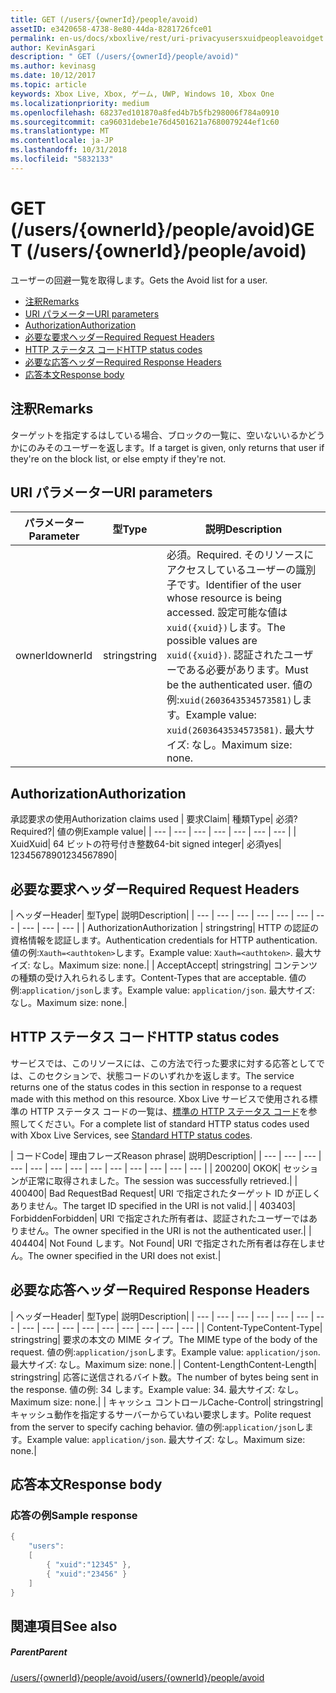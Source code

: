 ```yaml
---
title: GET (/users/{ownerId}/people/avoid)
assetID: e3420658-4738-8e80-44da-8281726fce01
permalink: en-us/docs/xboxlive/rest/uri-privacyusersxuidpeopleavoidget.html
author: KevinAsgari
description: " GET (/users/{ownerId}/people/avoid)"
ms.author: kevinasg
ms.date: 10/12/2017
ms.topic: article
keywords: Xbox Live, Xbox, ゲーム, UWP, Windows 10, Xbox One
ms.localizationpriority: medium
ms.openlocfilehash: 68237ed101870a8fed4b7b5fb298006f784a0910
ms.sourcegitcommit: ca96031debe1e76d4501621a7680079244ef1c60
ms.translationtype: MT
ms.contentlocale: ja-JP
ms.lasthandoff: 10/31/2018
ms.locfileid: "5832133"
---
```

# <a name="get-usersowneridpeopleavoid"></a><span data-ttu-id="d3e4e-104">GET (/users/{ownerId}/people/avoid)</span><span class="sxs-lookup"><span data-stu-id="d3e4e-104">GET (/users/{ownerId}/people/avoid)</span></span>
<span data-ttu-id="d3e4e-105">ユーザーの回避一覧を取得します。</span><span class="sxs-lookup"><span data-stu-id="d3e4e-105">Gets the Avoid list for a user.</span></span>

  * [<span data-ttu-id="d3e4e-106">注釈</span><span class="sxs-lookup"><span data-stu-id="d3e4e-106">Remarks</span></span>](#ID4EQ)
  * [<span data-ttu-id="d3e4e-107">URI パラメーター</span><span class="sxs-lookup"><span data-stu-id="d3e4e-107">URI parameters</span></span>](#ID4EZ)
  * [<span data-ttu-id="d3e4e-108">Authorization</span><span class="sxs-lookup"><span data-stu-id="d3e4e-108">Authorization</span></span>](#ID4EEB)
  * [<span data-ttu-id="d3e4e-109">必要な要求ヘッダー</span><span class="sxs-lookup"><span data-stu-id="d3e4e-109">Required Request Headers</span></span>](#ID4EJC)
  * [<span data-ttu-id="d3e4e-110">HTTP ステータス コード</span><span class="sxs-lookup"><span data-stu-id="d3e4e-110">HTTP status codes</span></span>](#ID4EYD)
  * [<span data-ttu-id="d3e4e-111">必要な応答ヘッダー</span><span class="sxs-lookup"><span data-stu-id="d3e4e-111">Required Response Headers</span></span>](#ID4E1F)
  * [<span data-ttu-id="d3e4e-112">応答本文</span><span class="sxs-lookup"><span data-stu-id="d3e4e-112">Response body</span></span>](#ID4ESH)

<a id="ID4EQ"></a>


## <a name="remarks"></a><span data-ttu-id="d3e4e-113">注釈</span><span class="sxs-lookup"><span data-stu-id="d3e4e-113">Remarks</span></span>

<span data-ttu-id="d3e4e-114">ターゲットを指定するはしている場合、ブロックの一覧に、空いないいるかどうかにのみそのユーザーを返します。</span><span class="sxs-lookup"><span data-stu-id="d3e4e-114">If a target is given, only returns that user if they're on the block list, or else empty if they're not.</span></span>

<a id="ID4EZ"></a>


## <a name="uri-parameters"></a><span data-ttu-id="d3e4e-115">URI パラメーター</span><span class="sxs-lookup"><span data-stu-id="d3e4e-115">URI parameters</span></span>

| <span data-ttu-id="d3e4e-116">パラメーター</span><span class="sxs-lookup"><span data-stu-id="d3e4e-116">Parameter</span></span>| <span data-ttu-id="d3e4e-117">型</span><span class="sxs-lookup"><span data-stu-id="d3e4e-117">Type</span></span>| <span data-ttu-id="d3e4e-118">説明</span><span class="sxs-lookup"><span data-stu-id="d3e4e-118">Description</span></span>|
| --- | --- | --- |
| <span data-ttu-id="d3e4e-119">ownerId</span><span class="sxs-lookup"><span data-stu-id="d3e4e-119">ownerId</span></span>| <span data-ttu-id="d3e4e-120">string</span><span class="sxs-lookup"><span data-stu-id="d3e4e-120">string</span></span>| <span data-ttu-id="d3e4e-121">必須。</span><span class="sxs-lookup"><span data-stu-id="d3e4e-121">Required.</span></span> <span data-ttu-id="d3e4e-122">そのリソースにアクセスしているユーザーの識別子です。</span><span class="sxs-lookup"><span data-stu-id="d3e4e-122">Identifier of the user whose resource is being accessed.</span></span> <span data-ttu-id="d3e4e-123">設定可能な値は<code>xuid({xuid})</code>します。</span><span class="sxs-lookup"><span data-stu-id="d3e4e-123">The possible values are <code>xuid({xuid})</code>.</span></span> <span data-ttu-id="d3e4e-124">認証されたユーザーである必要があります。</span><span class="sxs-lookup"><span data-stu-id="d3e4e-124">Must be the authenticated user.</span></span> <span data-ttu-id="d3e4e-125">値の例:<code>xuid(2603643534573581)</code>します。</span><span class="sxs-lookup"><span data-stu-id="d3e4e-125">Example value: <code>xuid(2603643534573581)</code>.</span></span> <span data-ttu-id="d3e4e-126">最大サイズ: なし。</span><span class="sxs-lookup"><span data-stu-id="d3e4e-126">Maximum size: none.</span></span> |

<a id="ID4EEB"></a>


## <a name="authorization"></a><span data-ttu-id="d3e4e-127">Authorization</span><span class="sxs-lookup"><span data-stu-id="d3e4e-127">Authorization</span></span>

<span data-ttu-id="d3e4e-128">承認要求の使用</span><span class="sxs-lookup"><span data-stu-id="d3e4e-128">Authorization claims used</span></span> | <span data-ttu-id="d3e4e-129">要求</span><span class="sxs-lookup"><span data-stu-id="d3e4e-129">Claim</span></span>| <span data-ttu-id="d3e4e-130">種類</span><span class="sxs-lookup"><span data-stu-id="d3e4e-130">Type</span></span>| <span data-ttu-id="d3e4e-131">必須?</span><span class="sxs-lookup"><span data-stu-id="d3e4e-131">Required?</span></span>| <span data-ttu-id="d3e4e-132">値の例</span><span class="sxs-lookup"><span data-stu-id="d3e4e-132">Example value</span></span>|
| --- | --- | --- | --- | --- | --- | --- |
| <span data-ttu-id="d3e4e-133">Xuid</span><span class="sxs-lookup"><span data-stu-id="d3e4e-133">Xuid</span></span>| <span data-ttu-id="d3e4e-134">64 ビットの符号付き整数</span><span class="sxs-lookup"><span data-stu-id="d3e4e-134">64-bit signed integer</span></span>| <span data-ttu-id="d3e4e-135">必須</span><span class="sxs-lookup"><span data-stu-id="d3e4e-135">yes</span></span>| <span data-ttu-id="d3e4e-136">1234567890</span><span class="sxs-lookup"><span data-stu-id="d3e4e-136">1234567890</span></span>|

<a id="ID4EJC"></a>


## <a name="required-request-headers"></a><span data-ttu-id="d3e4e-137">必要な要求ヘッダー</span><span class="sxs-lookup"><span data-stu-id="d3e4e-137">Required Request Headers</span></span>

| <span data-ttu-id="d3e4e-138">ヘッダー</span><span class="sxs-lookup"><span data-stu-id="d3e4e-138">Header</span></span>| <span data-ttu-id="d3e4e-139">型</span><span class="sxs-lookup"><span data-stu-id="d3e4e-139">Type</span></span>| <span data-ttu-id="d3e4e-140">説明</span><span class="sxs-lookup"><span data-stu-id="d3e4e-140">Description</span></span>|
| --- | --- | --- | --- | --- | --- | --- | --- | --- | --- |
| <span data-ttu-id="d3e4e-141">Authorization</span><span class="sxs-lookup"><span data-stu-id="d3e4e-141">Authorization</span></span> | <span data-ttu-id="d3e4e-142">string</span><span class="sxs-lookup"><span data-stu-id="d3e4e-142">string</span></span>| <span data-ttu-id="d3e4e-143">HTTP の認証の資格情報を認証します。</span><span class="sxs-lookup"><span data-stu-id="d3e4e-143">Authentication credentials for HTTP authentication.</span></span> <span data-ttu-id="d3e4e-144">値の例:<code>Xauth=&lt;authtoken></code>します。</span><span class="sxs-lookup"><span data-stu-id="d3e4e-144">Example value: <code>Xauth=&lt;authtoken></code>.</span></span> <span data-ttu-id="d3e4e-145">最大サイズ: なし。</span><span class="sxs-lookup"><span data-stu-id="d3e4e-145">Maximum size: none.</span></span>|
| <span data-ttu-id="d3e4e-146">Accept</span><span class="sxs-lookup"><span data-stu-id="d3e4e-146">Accept</span></span>| <span data-ttu-id="d3e4e-147">string</span><span class="sxs-lookup"><span data-stu-id="d3e4e-147">string</span></span>| <span data-ttu-id="d3e4e-148">コンテンツの種類の受け入れられるします。</span><span class="sxs-lookup"><span data-stu-id="d3e4e-148">Content-Types that are acceptable.</span></span> <span data-ttu-id="d3e4e-149">値の例:<code>application/json</code>します。</span><span class="sxs-lookup"><span data-stu-id="d3e4e-149">Example value: <code>application/json</code>.</span></span> <span data-ttu-id="d3e4e-150">最大サイズ: なし。</span><span class="sxs-lookup"><span data-stu-id="d3e4e-150">Maximum size: none.</span></span>|

<a id="ID4EYD"></a>


## <a name="http-status-codes"></a><span data-ttu-id="d3e4e-151">HTTP ステータス コード</span><span class="sxs-lookup"><span data-stu-id="d3e4e-151">HTTP status codes</span></span>

<span data-ttu-id="d3e4e-152">サービスでは、このリソースには、この方法で行った要求に対する応答としてでは、このセクションで、状態コードのいずれかを返します。</span><span class="sxs-lookup"><span data-stu-id="d3e4e-152">The service returns one of the status codes in this section in response to a request made with this method on this resource.</span></span> <span data-ttu-id="d3e4e-153">Xbox Live サービスで使用される標準の HTTP ステータス コードの一覧は、[標準の HTTP ステータス コード](../../additional/httpstatuscodes.md)を参照してください。</span><span class="sxs-lookup"><span data-stu-id="d3e4e-153">For a complete list of standard HTTP status codes used with Xbox Live Services, see [Standard HTTP status codes](../../additional/httpstatuscodes.md).</span></span>

| <span data-ttu-id="d3e4e-154">コード</span><span class="sxs-lookup"><span data-stu-id="d3e4e-154">Code</span></span>| <span data-ttu-id="d3e4e-155">理由フレーズ</span><span class="sxs-lookup"><span data-stu-id="d3e4e-155">Reason phrase</span></span>| <span data-ttu-id="d3e4e-156">説明</span><span class="sxs-lookup"><span data-stu-id="d3e4e-156">Description</span></span>|
| --- | --- | --- | --- | --- | --- | --- | --- | --- | --- | --- | --- | --- |
| <span data-ttu-id="d3e4e-157">200</span><span class="sxs-lookup"><span data-stu-id="d3e4e-157">200</span></span>| <span data-ttu-id="d3e4e-158">OK</span><span class="sxs-lookup"><span data-stu-id="d3e4e-158">OK</span></span>| <span data-ttu-id="d3e4e-159">セッションが正常に取得されました。</span><span class="sxs-lookup"><span data-stu-id="d3e4e-159">The session was successfully retrieved.</span></span>|
| <span data-ttu-id="d3e4e-160">400</span><span class="sxs-lookup"><span data-stu-id="d3e4e-160">400</span></span>| <span data-ttu-id="d3e4e-161">Bad Request</span><span class="sxs-lookup"><span data-stu-id="d3e4e-161">Bad Request</span></span>| <span data-ttu-id="d3e4e-162">URI で指定されたターゲット ID が正しくありません。</span><span class="sxs-lookup"><span data-stu-id="d3e4e-162">The target ID specified in the URI is not valid.</span></span>|
| <span data-ttu-id="d3e4e-163">403</span><span class="sxs-lookup"><span data-stu-id="d3e4e-163">403</span></span>| <span data-ttu-id="d3e4e-164">Forbidden</span><span class="sxs-lookup"><span data-stu-id="d3e4e-164">Forbidden</span></span>| <span data-ttu-id="d3e4e-165">URI で指定された所有者は、認証されたユーザーではありません。</span><span class="sxs-lookup"><span data-stu-id="d3e4e-165">The owner specified in the URI is not the authenticated user.</span></span>|
| <span data-ttu-id="d3e4e-166">404</span><span class="sxs-lookup"><span data-stu-id="d3e4e-166">404</span></span>| <span data-ttu-id="d3e4e-167">Not Found します。</span><span class="sxs-lookup"><span data-stu-id="d3e4e-167">Not Found</span></span>| <span data-ttu-id="d3e4e-168">URI で指定された所有者は存在しません。</span><span class="sxs-lookup"><span data-stu-id="d3e4e-168">The owner specified in the URI does not exist.</span></span>|

<a id="ID4E1F"></a>


## <a name="required-response-headers"></a><span data-ttu-id="d3e4e-169">必要な応答ヘッダー</span><span class="sxs-lookup"><span data-stu-id="d3e4e-169">Required Response Headers</span></span>

| <span data-ttu-id="d3e4e-170">ヘッダー</span><span class="sxs-lookup"><span data-stu-id="d3e4e-170">Header</span></span>| <span data-ttu-id="d3e4e-171">型</span><span class="sxs-lookup"><span data-stu-id="d3e4e-171">Type</span></span>| <span data-ttu-id="d3e4e-172">説明</span><span class="sxs-lookup"><span data-stu-id="d3e4e-172">Description</span></span>|
| --- | --- | --- | --- | --- | --- | --- | --- | --- | --- | --- | --- | --- | --- | --- | --- |
| <span data-ttu-id="d3e4e-173">Content-Type</span><span class="sxs-lookup"><span data-stu-id="d3e4e-173">Content-Type</span></span>| <span data-ttu-id="d3e4e-174">string</span><span class="sxs-lookup"><span data-stu-id="d3e4e-174">string</span></span>| <span data-ttu-id="d3e4e-175">要求の本文の MIME タイプ。</span><span class="sxs-lookup"><span data-stu-id="d3e4e-175">The MIME type of the body of the request.</span></span> <span data-ttu-id="d3e4e-176">値の例:<code>application/json</code>します。</span><span class="sxs-lookup"><span data-stu-id="d3e4e-176">Example value: <code>application/json</code>.</span></span> <span data-ttu-id="d3e4e-177">最大サイズ: なし。</span><span class="sxs-lookup"><span data-stu-id="d3e4e-177">Maximum size: none.</span></span>|
| <span data-ttu-id="d3e4e-178">Content-Length</span><span class="sxs-lookup"><span data-stu-id="d3e4e-178">Content-Length</span></span>| <span data-ttu-id="d3e4e-179">string</span><span class="sxs-lookup"><span data-stu-id="d3e4e-179">string</span></span>| <span data-ttu-id="d3e4e-180">応答に送信されるバイト数。</span><span class="sxs-lookup"><span data-stu-id="d3e4e-180">The number of bytes being sent in the response.</span></span> <span data-ttu-id="d3e4e-181">値の例: 34 します。</span><span class="sxs-lookup"><span data-stu-id="d3e4e-181">Example value: 34.</span></span> <span data-ttu-id="d3e4e-182">最大サイズ: なし。</span><span class="sxs-lookup"><span data-stu-id="d3e4e-182">Maximum size: none.</span></span>|
| <span data-ttu-id="d3e4e-183">キャッシュ コントロール</span><span class="sxs-lookup"><span data-stu-id="d3e4e-183">Cache-Control</span></span>| <span data-ttu-id="d3e4e-184">string</span><span class="sxs-lookup"><span data-stu-id="d3e4e-184">string</span></span>| <span data-ttu-id="d3e4e-185">キャッシュ動作を指定するサーバーからていねい要求します。</span><span class="sxs-lookup"><span data-stu-id="d3e4e-185">Polite request from the server to specify caching behavior.</span></span> <span data-ttu-id="d3e4e-186">値の例:<code>application/json</code>します。</span><span class="sxs-lookup"><span data-stu-id="d3e4e-186">Example value: <code>application/json</code>.</span></span> <span data-ttu-id="d3e4e-187">最大サイズ: なし。</span><span class="sxs-lookup"><span data-stu-id="d3e4e-187">Maximum size: none.</span></span>|

<a id="ID4ESH"></a>


## <a name="response-body"></a><span data-ttu-id="d3e4e-188">応答本文</span><span class="sxs-lookup"><span data-stu-id="d3e4e-188">Response body</span></span>

<a id="ID4EYH"></a>


### <a name="sample-response"></a><span data-ttu-id="d3e4e-189">応答の例</span><span class="sxs-lookup"><span data-stu-id="d3e4e-189">Sample response</span></span>


```cpp
{
    "users":
    [
        { "xuid":"12345" },
        { "xuid":"23456" }
    ]
}

```


<a id="ID4EDAAC"></a>


## <a name="see-also"></a><span data-ttu-id="d3e4e-190">関連項目</span><span class="sxs-lookup"><span data-stu-id="d3e4e-190">See also</span></span>

<a id="ID4EFAAC"></a>


##### <a name="parent"></a><span data-ttu-id="d3e4e-191">Parent</span><span class="sxs-lookup"><span data-stu-id="d3e4e-191">Parent</span></span>

[<span data-ttu-id="d3e4e-192">/users/{ownerId}/people/avoid</span><span class="sxs-lookup"><span data-stu-id="d3e4e-192">/users/{ownerId}/people/avoid</span></span>](uri-privacyusersxuidpeopleavoid.md)
